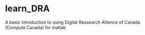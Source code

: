 # learn_DRA
A basic introduction to using Digital Reasearch Allience of Canada (Compute Canada) for matlab

